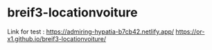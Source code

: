 # breif3-locationvoiture

Link for test :
https://admiring-hypatia-b7cb42.netlify.app/
https://or-x1.github.io/breif3-locationvoiture/
